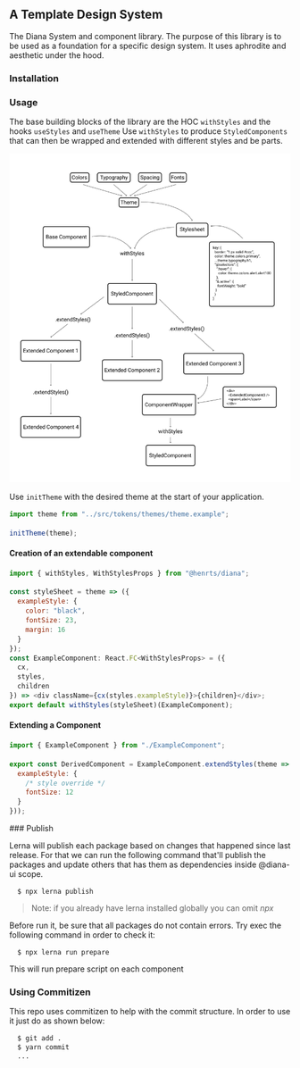 ## A Template Design System

The Diana System and component library. The purpose of this library is to be used as a foundation for a specific design system. It uses aphrodite and aesthetic under the hood.

### Installation

### Usage

The base building blocks of the library are the HOC `withStyles` and the hooks `useStyles` and `useTheme`
Use `withStyles` to produce `StyledComponents` that can then be wrapped and extended with different styles and be parts.

![](https://raw.githubusercontent.com/Henrts/diana/master/src/stories/systemdiagram.png)

Use `initTheme` with the desired theme at the start of your application.

```javascript
import theme from "../src/tokens/themes/theme.example";

initTheme(theme);
```

#### Creation of an extendable component

```javascript
import { withStyles, WithStylesProps } from "@henrts/diana";

const styleSheet = theme => ({
  exampleStyle: {
    color: "black",
    fontSize: 23,
    margin: 16
  }
});
const ExampleComponent: React.FC<WithStylesProps> = ({
  cx,
  styles,
  children
}) => <div className={cx(styles.exampleStyle)}>{children}</div>;
export default withStyles(styleSheet)(ExampleComponent);
```

#### Extending a Component

```javascript
import { ExampleComponent } from "./ExampleComponent";

export const DerivedComponent = ExampleComponent.extendStyles(theme => ({
  exampleStyle: {
    /* style override */
    fontSize: 12
  }
}));
```

### Publish

Lerna will publish each package based on changes that happened since last release. For that we can run the following command that'll publish the packages and update others that has them as dependencies inside @diana-ui scope.

```shell
  $ npx lerna publish
```

> Note: if you already have lerna installed globally you can omit _npx_

Before run it, be sure that all packages do not contain errors. Try exec the following command in order to check it:

```shell
  $ npx lerna run prepare
```

This will run prepare script on each component

### Using Commitizen

This repo uses commitizen to help with the commit structure. In order to use it just do as shown below:

```shell
  $ git add .
  $ yarn commit
  ...
```
